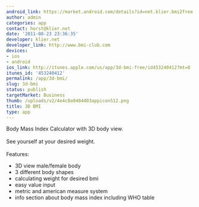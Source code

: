 ```yaml
---
android_link: https://market.android.com/details?id=net.klier.bmi2free
author: admin
categories: app
contact: horst@klier.net
date: '2011-08-23 23:36:35'
developer: klier.net
developer_link: http://www.bmi-club.com
devices: 
- ios
- android
ios_link: http://itunes.apple.com/us/app/3d-bmi-free/id453240412?mt=8
itunes_id: '453240412'
permalink: /app/3d-bmi/
slug: 3d-bmi
status: publish
targetMarket: Business
thumb: /uploads/v2/4e4c0a9404403appicon512.png
title: 3D BMI
type: app
---
```


Body Mass Index Calculator with 3D body view.<br />
<br />
See yourself at your desired weight.<br />
<br />
Features:<br />
- 3D view male/female body<br />
- 3 different body shapes<br />
- calculating weight for desired bmi<br />
- easy value input<br />
- metric and american measure system<br />
- info section about body mass index including WHO table